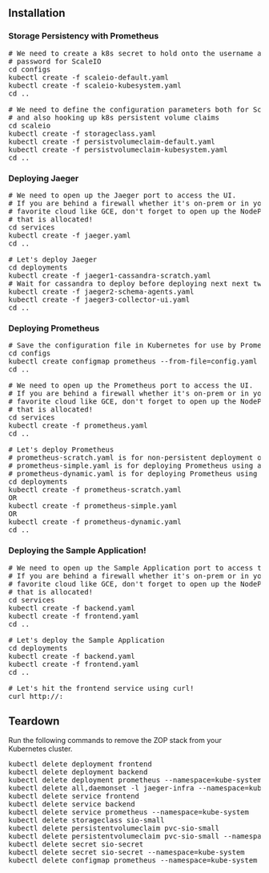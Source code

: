 ## Installation

### Storage Persistency with Prometheus
<pre>
# We need to create a k8s secret to hold onto the username and
# password for ScaleIO
cd configs
kubectl create -f scaleio-default.yaml
kubectl create -f scaleio-kubesystem.yaml
cd ..

# We need to define the configuration parameters both for ScaleIO
# and also hooking up k8s persistent volume claims
cd scaleio
kubectl create -f storageclass.yaml
kubectl create -f persistvolumeclaim-default.yaml
kubectl create -f persistvolumeclaim-kubesystem.yaml
cd ..
</pre>

### Deploying Jaeger
<pre>
# We need to open up the Jaeger port to access the UI.
# If you are behind a firewall whether it's on-prem or in your
# favorite cloud like GCE, don't forget to open up the NodePort
# that is allocated!
cd services
kubectl create -f jaeger.yaml
cd ..

# Let's deploy Jaeger
cd deployments
kubectl create -f jaeger1-cassandra-scratch.yaml
# Wait for cassandra to deploy before deploying next next two components
kubectl create -f jaeger2-schema-agents.yaml
kubectl create -f jaeger3-collector-ui.yaml
cd ..
</pre>

### Deploying Prometheus
<pre>
# Save the configuration file in Kubernetes for use by Prometheus
cd configs
kubectl create configmap prometheus --from-file=config.yaml --namespace=kube-system
cd ..

# We need to open up the Prometheus port to access the UI.
# If you are behind a firewall whether it's on-prem or in your
# favorite cloud like GCE, don't forget to open up the NodePort
# that is allocated!
cd services
kubectl create -f prometheus.yaml
cd ..

# Let's deploy Prometheus
# prometheus-scratch.yaml is for non-persistent deployment of Prometheus
# prometheus-simple.yaml is for deploying Prometheus using a pre-created ScaleIO volume named prometheus
# prometheus-dynamic.yaml is for deploying Prometheus using a k8s persistent volume claim
cd deployments
kubectl create -f prometheus-scratch.yaml
OR
kubectl create -f prometheus-simple.yaml
OR
kubectl create -f prometheus-dynamic.yaml
cd ..
</pre>

### Deploying the Sample Application!
<pre>
# We need to open up the Sample Application port to access the Front UI.
# If you are behind a firewall whether it's on-prem or in your
# favorite cloud like GCE, don't forget to open up the NodePort
# that is allocated!
cd services
kubectl create -f backend.yaml
kubectl create -f frontend.yaml
cd ..

# Let's deploy the Sample Application
cd deployments
kubectl create -f backend.yaml
kubectl create -f frontend.yaml
cd ..

# Let's hit the frontend service using curl!
curl http://<PUBLIC_IP_ADDRESS>:<NodePort>
</pre>

## Teardown

Run the following commands to remove the ZOP stack from your Kubernetes cluster.
<pre>
kubectl delete deployment frontend
kubectl delete deployment backend
kubectl delete deployment prometheus --namespace=kube-system
kubectl delete all,daemonset -l jaeger-infra --namespace=kube-system
kubectl delete service frontend
kubectl delete service backend
kubectl delete service prometheus --namespace=kube-system
kubectl delete storageclass sio-small
kubectl delete persistentvolumeclaim pvc-sio-small
kubectl delete persistentvolumeclaim pvc-sio-small --namespace=kube-system
kubectl delete secret sio-secret
kubectl delete secret sio-secret --namespace=kube-system
kubectl delete configmap prometheus --namespace=kube-system
</pre>

